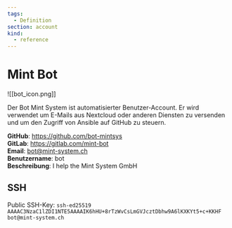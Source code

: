 ```yaml
---
tags:
  - Definition
section: account
kind:
  - reference
---
```


# Mint Bot

![[bot_icon.png]]

Der Bot Mint System ist automatisierter Benutzer-Account. Er wird verwendet um E-Mails aus Nextcloud oder anderen Diensten zu versenden und um den Zugriff von Ansible auf GitHub zu steuern.

**GitHub**: <https://github.com/bot-mintsys>\
**GitLab**: <https://gitlab.com/mint-bot>\
**Email**: bot@mint-system.ch\
**Benutzername**: bot\
**Beschreibung**: I help the Mint System GmbH

## SSH

Public SSH-Key: `ssh-ed25519 AAAAC3NzaC1lZDI1NTE5AAAAIK6hHU+8rTzWvCsLmGVJcztDbhw9A6lKXKYt5+c+KKHF bot@mint-system.ch`
